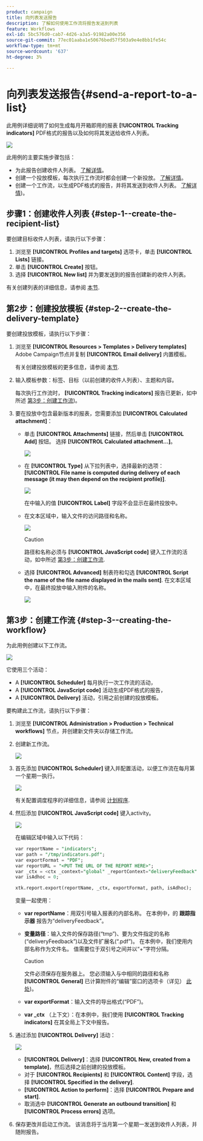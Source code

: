 ```yaml
---
product: campaign
title: 向列表发送报告
description: 了解如何使用工作流将报告发送到列表
feature: Workflows
exl-id: 5bc576d0-cab7-4d26-a3a5-91982a00e356
source-git-commit: 77ec01aaba1e50676bed57f503a9e4e8bb1fe54c
workflow-type: tm+mt
source-wordcount: '637'
ht-degree: 3%

---
```


# 向列表发送报告{#send-a-report-to-a-list}

此用例详细说明了如何生成每月开箱即用的报表 **[!UICONTROL Tracking indicators]** PDF格式的报告以及如何将其发送给收件人列表。

![](assets/use_case_report_intro.png)

此用例的主要实施步骤包括：

* 为此报告创建收件人列表。 [了解详情](#step-1--create-the-recipient-list)。
* 创建一个投放模板，每次执行工作流时都会创建一个新投放。 [了解详情](#step-2--create-the-delivery-template)。
* 创建一个工作流，以生成PDF格式的报告，并将其发送到收件人列表。 [了解详情](#step-3--create-the-workflow))。

## 步骤1：创建收件人列表 {#step-1--create-the-recipient-list}

要创建目标收件人列表，请执行以下步骤：

1. 浏览至 **[!UICONTROL Profiles and targets]** 选项卡，单击 **[!UICONTROL Lists]** 链接。
1. 单击 **[!UICONTROL Create]** 按钮。
1. 选择 **[!UICONTROL New list]** 并为要发送到的报告创建新的收件人列表。

有关创建列表的详细信息，请参阅 [本节](../../v8/audiences/create-audiences.md).

## 第2步：创建投放模板 {#step-2--create-the-delivery-template}

要创建投放模板，请执行以下步骤：

1. 浏览至 **[!UICONTROL Resources > Templates > Delivery templates]** Adobe Campaign节点并复制 **[!UICONTROL Email delivery]** 内置模板。

   有关创建投放模板的更多信息，请参阅 [本节](../../v8/send/create-templates.md).

1. 输入模板参数：标签、目标（以前创建的收件人列表）、主题和内容。

   每次执行工作流时， **[!UICONTROL Tracking indicators]** 报告已更新，如中所述 [第3步：创建工作流](#step-3--creating-the-workflow))。

1. 要在投放中包含最新版本的报表，您需要添加 **[!UICONTROL Calculated attachment]**：

   * 单击 **[!UICONTROL Attachments]** 链接，然后单击 **[!UICONTROL Add]** 按钮。 选择 **[!UICONTROL Calculated attachment...]**。

     ![](assets/use_case_report_4.png)

   * 在 **[!UICONTROL Type]** 从下拉列表中，选择最新的选项： **[!UICONTROL File name is computed during delivery of each message (it may then depend on the recipient profile)]**.

     ![](assets/use_case_report_5.png)

     在中输入的值 **[!UICONTROL Label]** 字段不会显示在最终投放中。

   * 在文本区域中，输入文件的访问路径和名称。

     ![](assets/use_case_report_6.png)

     >[!CAUTION]
     >
     >路径和名称必须与 **[!UICONTROL JavaScript code]** 键入工作流的活动，如中所述 [第3步：创建工作流](#step-3--creating-the-workflow).

   * 选择 **[!UICONTROL Advanced]** 制表符和勾选 **[!UICONTROL Script the name of the file name displayed in the mails sent]**. 在文本区域中，在最终投放中输入附件的名称。

     ![](assets/use_case_report_6b.png)

## 第3步：创建工作流 {#step-3--creating-the-workflow}

为此用例创建以下工作流。

![](assets/use_case_report_8.png)

它使用三个活动：

* A **[!UICONTROL Scheduler]** 每月执行一次工作流的活动，
* A **[!UICONTROL JavaScript code]** 活动生成PDF格式的报告，
* A **[!UICONTROL Delivery]** 活动，引用之前创建的投放模板。

要构建此工作流，请执行以下步骤：

1. 浏览至 **[!UICONTROL Administration > Production > Technical workflows]** 节点，并创建新文件夹以存储工作流。
1. 创建新工作流。

   ![](assets/use_case_report_7.png)

1. 首先添加 **[!UICONTROL Scheduler]** 键入并配置活动，以便工作流在每月第一个星期一执行。

   ![](assets/use_case_report_9.png)

   有关配置调度程序的详细信息，请参阅 [计划程序](scheduler.md).

1. 然后添加 **[!UICONTROL JavaScript code]** 键入activity。

   ![](assets/use_case_report_10.png)

   在编辑区域中输入以下代码：

   ```sql
   var reportName = "indicators";
   var path = "/tmp/indicators.pdf";
   var exportFormat = "PDF";
   var reportURL = "<PUT THE URL OF THE REPORT HERE>";
   var _ctx = <ctx _context="global" _reportContext="deliveryFeedback" />
   var isAdhoc = 0;
   
   xtk.report.export(reportName, _ctx, exportFormat, path, isAdhoc);
   ```


   变量一起使用：

   * **var reportName**：用双引号输入报表的内部名称。 在本例中，的 **跟踪指示器** 报告为“deliveryFeedback”。
   * **变量路径**：输入文件的保存路径(“tmp”)、要为文件指定的名称(“deliveryFeedback”)以及文件扩展名(“.pdf”)。 在本例中，我们使用内部名称作为文件名。 值需要位于双引号之间并以“+”字符分隔。

     >[!CAUTION]
     >
     >文件必须保存在服务器上。 您必须输入与中相同的路径和名称 **[!UICONTROL General]** 已计算附件的“编辑”窗口的选项卡（详见） [此处](#step-2--create-the-delivery-template))。

   * **var exportFormat**：输入文件的导出格式(“PDF”)。
   * **var _ctx** （上下文）：在本例中，我们使用 **[!UICONTROL Tracking indicators]** 在其全局上下文中报告。

1. 通过添加 **[!UICONTROL Delivery]** 活动：

   ![](assets/use_case_report_11.png)

   * **[!UICONTROL Delivery]**：选择 **[!UICONTROL New, created from a template]**，然后选择之前创建的投放模板。
   * 对于 **[!UICONTROL Recipients]** 和 **[!UICONTROL Content]** 字段，选择 **[!UICONTROL Specified in the delivery]**.
   * **[!UICONTROL Action to perform]**：选择 **[!UICONTROL Prepare and start]**.
   * 取消选中 **[!UICONTROL Generate an outbound transition]** 和 **[!UICONTROL Process errors]** 选项。

1. 保存更改并启动工作流。 该消息将于当月第一个星期一发送到收件人列表，并随附报告。
